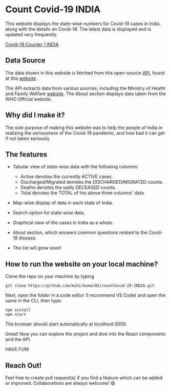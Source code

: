 # Count Covid-19 INDIA

This website displays the state-wise numbers for Covid-19 cases in India, along with the details on Covid-19.
The latest data is displayed and is updated very frequently.

[Covid-19 Counter | INDIA](https://countcovid.netlify.com)

## Data Source

The data shown in this website is fetched from this open-source [API](https://api.covid19india.org/data.json), found at this [website](https://api.covid19india.org/) . 
 
The API extracts data from various sources, including the Ministry of Health and Family Welfare [website](https://www.mohfw.gov.in/).
The About section displays data taken from the WHO Official website.

## Why did I make it?

The sole purpose of making this website was to help the people of India in realizing the seriousness of the Covid-19 pandemic, and how bad it can get if not taken seriously. 

## The features
 - Tabular view of state-wise data with the following columns:
   - Active denotes the currently ACTIVE cases.
   - Discharged/Migrated denotes the DISCHARGED/MIGRATED counts.
   - Deaths denotes the sadly DECEASED counts.
   - Total denotes the TOTAL of the above three columns' data.
  
 - Map-wise display of data in each state of India.
 
 - Search option for state-wise data.
 
 - Graphical view of the cases in India as a whole.
 
 - About section, which answers common questions related to the Covid-19 disease.
 
 - The list will grow soon!
 

## How to run the website on your local machine?

Clone the repo on your machine by typing

`git clone https://github.com/mihirkumar02/countCovid-19-INDIA.git`

Next, open the folder in a code editor (I recommend VS Code) and open the same in the CLI, then type:

```
npm install
npm start
```

The browser should start automatically at localhost:3000.

Great! Now you can explore the project and dive into the React components and the API.

HAVE FUN!

 ## Reach Out!
 
 Feel free to create pull request(s) if you find a feature which can be added or improved. Collaborations are always welcome! :smile: 
